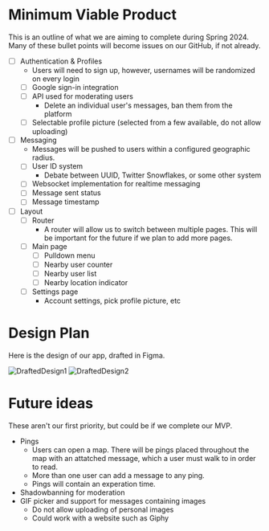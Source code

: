 # Minimum Viable Product

This is an outline of what we are aiming to complete during Spring 2024.
Many of these bullet points will become issues on our GitHub, if not already.

- [ ] Authentication & Profiles
    - Users will need to sign up, however, usernames will be randomized on every login
    - [ ] Google sign-in integration
    - [ ] API used for moderating users
        - Delete an individual user's messages, ban them from the platform
    - [ ] Selectable profile picture (selected from a few available, do not allow uploading)

- [ ] Messaging
    - Messages will be pushed to users within a configured geographic radius.
    - [ ] User ID system
        - Debate between UUID, Twitter Snowflakes, or some other system
    - [ ] Websocket implementation for realtime messaging
    - [ ] Message sent status
    - [ ] Message timestamp

- [ ] Layout
    - [ ] Router
        - A router will allow us to switch between multiple pages. This will be important for the future if we plan to add more pages.
    - [ ] Main page
        - [ ] Pulldown menu
        - [ ] Nearby user counter
        - [ ] Nearby user list
        - [ ] Nearby location indicator
    - [ ] Settings page
        - Account settings, pick profile picture, etc

# Design Plan

Here is the design of our app, drafted in Figma.

![DraftedDesign1](/imgs/View1.png)
![DraftedDesign2](/imgs/View2.png)

# Future ideas

These aren't our first priority, but could be if we complete our MVP.

- Pings
    - Users can open a map. There will be pings placed throughout the map with an attatched message, which a user must walk to in order to read.
    - More than one user can add a message to any ping.
    - Pings will contain an experation time.
- Shadowbanning for moderation
- GIF picker and support for messages containing images
    - Do not allow uploading of personal images
    - Could work with a website such as Giphy

